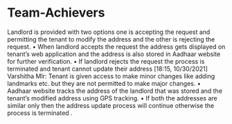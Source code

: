 # Team-Achievers

Landlord is provided with two options one is accepting
the request and permitting the tenant to modify the
address and the other is rejecting the request.
• When landlord accepts the request the address gets
displayed on tenant’s web application and the address
is also stored in Aadhaar website for further
verification.
• If landlord rejects the request the process is
terminated and tenant cannot update their address
[18:15, 10/30/2021] Varshitha Mlr: Tenant is given access to make minor changes like
adding landmarks etc. but they are not permitted to
make major changes.
• Aadhaar website tracks the address of the landlord that
was stored and the tenant’s modified address using GPS
tracking.
• If both the addresses are similar only then the address
update process will continue otherwise the process is
terminated .
